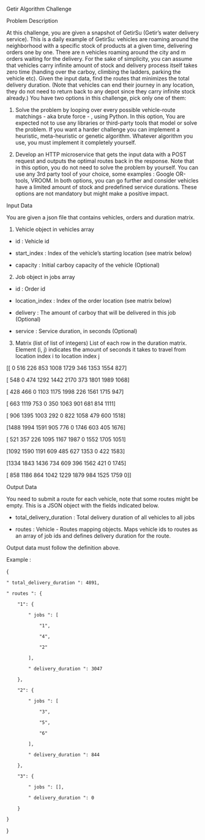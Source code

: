 Getir Algorithm Challenge

Problem Description 

At this challenge, you are given a snapshot of GetirSu (Getir’s water delivery service). This is a daily example of GetirSu: vehicles are roaming around the neighborhood with a specific stock of products at a given time, delivering orders one by one. There are n vehicles roaming around the city and m orders waiting for the delivery. For the sake of simplicity, you can assume that vehicles carry infinite amount of stock and delivery process itself takes zero time (handing over the carboy, climbing the ladders, parking the vehicle etc). Given the input data, find the routes that minimizes the total delivery duration. (Note that vehicles can end their journey in any location, they do not need to return back to any depot since they carry infinite stock already.) You have two options in this challenge, pick only one of them:
1. Solve the problem by looping over every possible vehicle-route matchings - aka brute force - , using Python. In this option, You are expected not to use any libraries or third-party tools that model or solve the problem. If you want a harder challenge you can implement a heuristic, meta-heuristic or genetic algorithm. Whatever algorithm you use, you must implement it completely yourself.

2. Develop an HTTP microservice that gets the input data with a POST request and outputs the optimal routes back in the response. Note that in this option, you do not need to solve the problem by yourself. You can use any 3rd party tool of your choice, some examples : Google OR-tools, VROOM. In both options, you can go further and consider vehicles have a limited amount of stock and predefined service durations. These options are not mandatory but might make a positive impact.

Input Data

You are given a json file that contains vehicles, orders and duration matrix.

1. Vehicle object in vehicles array 

- id : Vehicle id

- start_index : Index of the vehicle’s starting location (see matrix below) 

- capacity : Initial carboy capacity of the vehicle (Optional)

2. Job object in jobs array 

-  id : Order id 

- location_index : Index of the order location (see matrix below) 

- delivery : The amount of carboy that will be delivered in this job (Optional)

- service : Service duration, in seconds (Optional)


3. Matrix (list of list of integers) List of each row in the duration matrix. Element (i, j) indicates the amount of seconds it takes to travel from location index i to location index j 

[[   0  516  226  853 1008 1729  346 1353 1554  827]

 [ 548    0  474 1292 1442 2170  373 1801 1989 1068]
 
 [ 428  466    0 1103 1175 1998  226 1561 1715  947]
 
 [ 663 1119  753    0  350 1063  901  681  814 1111]
 
 [ 906 1395 1003  292    0  822 1058  479  600 1518]
 
 [1488 1994 1591  905  776    0 1746  603  405 1676]
 
 [ 521  357  226 1095 1167 1987    0 1552 1705 1051]
 
 [1092 1590 1191  609  485  627 1353    0  422 1583]
 
 [1334 1843 1436  734  609  396 1562  421    0 1745]
 
 [ 858 1186  864 1042 1229 1879  984 1525 1759    0]]

Output Data 

You need to submit a route for each vehicle, note that some routes might be empty. This is a JSON object with the fields indicated below. 
- total_delivery_duration : Total delivery duration of all vehicles to all jobs 

- routes : Vehicle - Routes mapping objects. Maps vehicle ids to routes as an array of job ids and defines delivery duration for the route. 

Output data must follow the definition above. 

Example : 

{

    " total_delivery_duration ": 4891,

    " routes ": {

        "1": {

            " jobs ": [

                "1",

                "4",

                "2"

            ],

            " delivery_duration ": 3047

        },

        "2": {

            " jobs ": [

                "3",

                "5",

                "6"

            ],

            " delivery_duration ": 844

        },

        "3": {

            " jobs ": [],

            " delivery_duration ": 0

        }

    }

}
